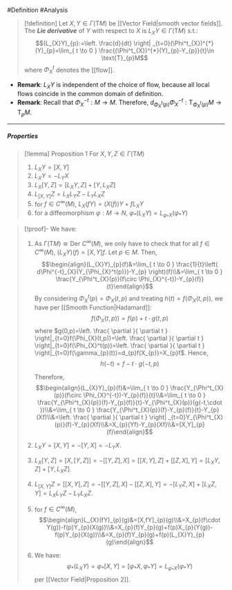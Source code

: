 #Definition #Analysis 

> [!definition]
> Let $X,Y\in \Gamma(\text{T}M)$ be [[Vector Field|smooth vector fields]]. The ***Lie derivative*** of $Y$ with respect to $X$ is $L_{X}Y\in \Gamma(\text{T}M)$ s.t.: $$(L_{X}Y)_{p}:=\left. \frac{d}{dt} \right| _{t=0}(\Phi^t_{X})^{*}(Y)_{p}=\lim_{ t \to 0 } \frac{(\Phi^t_{X})^{*}(Y)_{p}-Y_{p}}{t}\in \text{T}_{p}M$$
>where $\Phi_{X}^t$ denotes the [[flow]].
- **Remark**: $L_{X}Y$ is independent of the choice of flow, because all local flows coincide in the common domain of definition.
- **Remark**: Recall that $\Phi_{X}^{-t}:M\to M$. Therefore, $d_{\Phi^t_{X}(p)}\Phi^{-t}_{X}:\text{T}_{\Phi^t_{X}(p)}M\to \text{T}_{p}M$.
---
##### Properties
> [!lemma] Proposition 1
> For $X,Y,Z\in \Gamma(\text{T}M)$
> 1. $L_{X}Y=[X,Y]$
> 2. $L_{X}Y=-L_{Y}X$
> 3. $L_{X}[Y,Z]=[L_{X}Y,Z]+[Y,L_{X}Z]$
> 4. $L_{[X,Y]}Z=L_{X}L_{Y}Z-L_{Y}L_{X}Z$
> 5. for $f\in C^\infty(M)$, $L_{X}(fY)=(X(f))Y+fL_{X}Y$
> 6. for a diffeomorphism $\varphi:M\to N$, $\varphi_{*}(L_{X}Y)=L_{\varphi_{*}X}(\varphi_{*}Y)$

> [!proof]-
> We have:
> 1. As $\Gamma(\text{T}M)\cong\text{Der }C^\infty(M)$, we only have to check that for all $f\in C^\infty(M)$, $(L_{X}Y)(f)=[X,Y]f$. Let $p\in M$. Then, $$\begin{align}(L_{X}Y)_{p}(f)&=\lim_{ t \to 0 } \frac{1}{t}\left( d\Phi^{-t}_{X}(Y_{\Phi_{X}^t(p)})-Y_{p} \right)(f)\\&=\lim_{ t \to 0 } \frac{Y_{\Phi^t_{X}(p)}(f\circ \Phi_{X}^{-t})-Y_{p}(f)}{t}\end{align}$$
>    By considering $\Phi^t_{X}(p)=\Phi_{X}(t,p)$ and treating $h(t)=f(\Phi_{X}(t,p))$, we have per [[Smooth Function|Hadamard]]: $$f(\Phi_{X}(t,p))=f(p)+t\cdot g(t,p)$$where $g(0,p)=\left. \frac{ \partial  }{ \partial t } \right|_{t=0}f(\Phi_{X}(t,p))=\left. \frac{ \partial  }{ \partial t } \right|_{t=0}f(\Phi_{X}^t(p))=\left. \frac{ \partial  }{ \partial t } \right|_{t=0}f(\gamma_{p}(t))=d_{p}f(X_{p})=X_{p}f$. Hence, $$h(-t)=f-t\cdot g(-t,p)$$
>    
>    Therefore, $$\begin{align}(L_{X}Y)_{p}(f)&=\lim_{ t \to 0 } \frac{Y_{\Phi^t_{X}(p)}(f\circ \Phi_{X}^{-t})-Y_{p}(f)}{t}\\&=\lim_{ t \to 0 } \frac{Y_{\Phi^t_{X}(p)}(f)-Y_{p}(f)}{t}-Y_{\Phi^t_{X}(p)}(g(-t,\cdot ))\\&=\lim_{ t \to 0 } \frac{Y_{\Phi^t_{X}(p)}(f)-Y_{p}(f)}{t}-Y_{p}(Xf)\\&=\left. \frac{ \partial  }{ \partial t }  \right| _{t=0}Y_{\Phi^t_{X}(p)}(f)-Y_{p}(Xf)\\&=X_{p}(Yf)-Y_{p}(Xf)\\&=[X,Y]_{p}(f)\end{align}$$
> 2. $L_{X}Y=[X,Y]=-[Y,X]=-L_{Y}X$.
> 3. $L_{X}[Y,Z]=[X,[Y,Z]]=-[[Y,Z],X]=[[X,Y],Z]+[[Z,X],Y]=[L_{X}Y,Z]+[Y,L_{X}Z]$.
> 4. $L_{[X,Y]}Z=[[X,Y],Z]=-[[Y,Z],X]-[[Z,X],Y]=-[L_{Y}Z,X]+[L_{X}Z,Y]=L_{X}L_{Y}Z-L_{Y}L_{X}Z$.
> 5. for $f\in C^\infty(M)$, $$\begin{align}L_{X}(fY)_{p}(g)&=[X,fY]_{p}(g)\\&=X_{p}(f\cdot Y(g))-f(p)Y_{p}(X(g))\\&=X_{p}(f)Y_{p}(g)+f(p)X_{p}(Y(g))-f(p)Y_{p}(X(g))\\&=X_{p}(f)Y_{p}(g)+f(p)(L_{X}Y)_{p}(g)\end{align}$$
> 6. We have: $$\varphi_{*}(L_{X}Y)=\varphi_{*}[X,Y]=[\varphi_{*}X,\varphi_{*}Y]=L_{\varphi_{*}X}(\varphi_{*}Y)$$per [[Vector Field|Proposition 2]].
